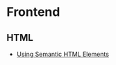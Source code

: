 # Frontend

## HTML

- [Using Semantic HTML Elements](https://www.w3schools.com/html/html5_semantic_elements.asp)
